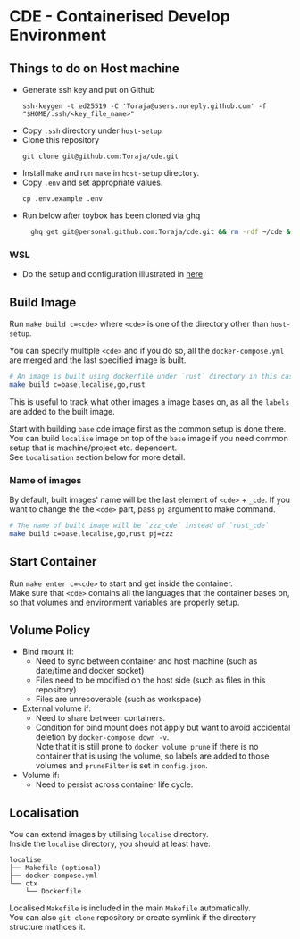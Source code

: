 # CDE - Containerised Develop Environment

## Things to do on Host machine
- Generate ssh key and put on Github
  ```
  ssh-keygen -t ed25519 -C 'Toraja@users.noreply.github.com' -f "$HOME/.ssh/<key_file_name>"
  ```
- Copy `.ssh` directory under `host-setup`
- Clone this repository
  ```
  git clone git@github.com:Toraja/cde.git
  ```
- Install `make` and run `make` in `host-setup` directory.
- Copy `.env` and set appropriate values.
  ```
  cp .env.example .env
  ```
- Run below after toybox has been cloned via ghq
  ```sh
	ghq get git@personal.github.com:Toraja/cde.git && rm -rdf ~/cde && ln -s $(ghq list --full-path --exact Toraja/cde) ~/cde
  ```

### WSL
- Do the setup and configuration illustrated in
  [here](https://github.com/Toraja/toybox/blob/master/windows/wsl/wsl.md)

## Build Image
Run `make build c=<cde>` where `<cde>` is one of the directory other than
`host-setup`.  

You can specify multiple `<cde>` and if you do so, all the `docker-compose.yml`
are merged and the last specified image is built.  
```sh
# An image is built using dockerfile under `rust` directory in this case.
make build c=base,localise,go,rust
```
This is useful to track what other images a image bases on, as all the `labels`
are added to the built image.

Start with building `base` cde image first as the common setup is done there.  
You can build `localise` image on top of the `base` image if you need common
setup that is machine/project etc. dependent.  
See `Localisation` section below for more detail.

### Name of images
By default, built images' name will be the last element of `<cde>` + `_cde`. If
you want to change the the `<cde>` part, pass `pj` argument to make command.
```sh
# The name of built image will be `zzz_cde` instead of `rust_cde`
make build c=base,localise,go,rust pj=zzz
```

## Start Container
Run `make enter c=<cde>` to start and get inside the container.  
Make sure that `<cde>` contains all the languages that the container bases on,
so that volumes and environment variables are properly setup.

## Volume Policy
- Bind mount if:
  - Need to sync between container and host machine (such as date/time and
    docker socket)
  - Files need to be modified on the host side (such as files in this repository)
  - Files are unrecoverable (such as workspace)
- External volume if:
  - Need to share between containers.
  - Condition for bind mount does not apply but want to avoid accidental
    deletion by `docker-compose down -v`.  
    Note that it is still prone to `docker volume prune` if there is no
    container that is using the volume, so labels are added to those volumes and
    `pruneFilter` is set in `config.json`.
- Volume if:
  - Need to persist across container life cycle.

## Localisation
You can extend images by utilising `localise` directory.  
Inside the `localise` directory, you should at least have:
```
localise
├── Makefile (optional)
├── docker-compose.yml
└── ctx
    └── Dockerfile
```

Localised `Makefile` is included in the main `Makefile` automatically.  
You can also `git clone` repository or create symlink if the directory structure
mathces it.
